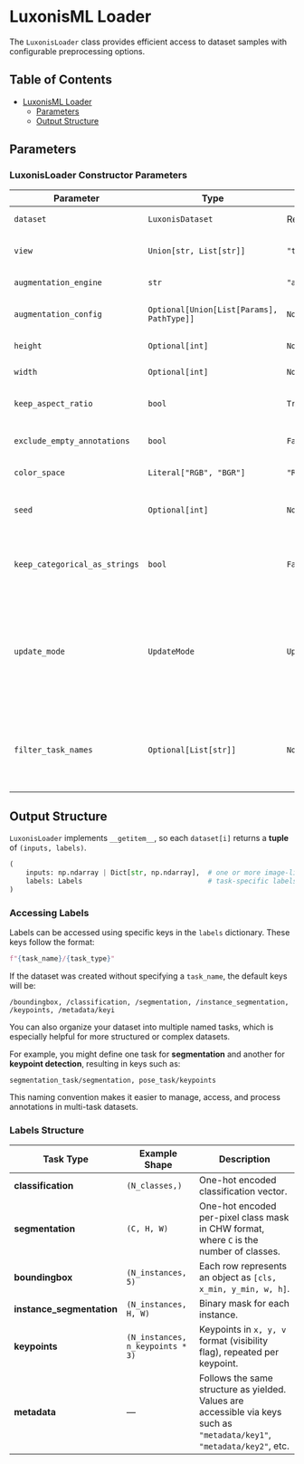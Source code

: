 # LuxonisML Loader

The `LuxonisLoader` class provides efficient access to dataset samples with configurable preprocessing options.

## Table of Contents

- [LuxonisML Loader](#luxonisml-loader)
  - [Parameters](#parameters)
  - [Output Structure](#output-structure)

## Parameters

### LuxonisLoader Constructor Parameters

| Parameter                     | Type                                      | Default            | Description                                                                                                                                                                          |
| ----------------------------- | ----------------------------------------- | ------------------ | ------------------------------------------------------------------------------------------------------------------------------------------------------------------------------------ |
| `dataset`                     | `LuxonisDataset`                          | Required           | The dataset to load data from                                                                                                                                                        |
| `view`                        | `Union[str, List[str]]`                   | `"train"`          | Dataset split to use ("train", "val", "test")                                                                                                                                        |
| `augmentation_engine`         | `str`                                     | `"albumentations"` | [Augmentation engine](../augmentations/README.md) to use.                                                                                                                            |
| `augmentation_config`         | `Optional[Union[List[Params], PathType]]` | `None`             | Configuration for the augmentations                                                                                                                                                  |
| `height`                      | `Optional[int]`                           | `None`             | Height of the output images                                                                                                                                                          |
| `width`                       | `Optional[int]`                           | `None`             | Width of the output images                                                                                                                                                           |
| `keep_aspect_ratio`           | `bool`                                    | `True`             | Whether to keep image aspect ratio                                                                                                                                                   |
| `exclude_empty_annotations`   | `bool`                                    | `False`            | Whether to exclude empty annotations                                                                                                                                                 |
| `color_space`                 | `Literal["RGB", "BGR"]`                   | `"RGB"`            | Color space of output images                                                                                                                                                         |
| `seed`                        | `Optional[int]`                           | `None`             | The random seed to use for the augmentations.                                                                                                                                        |
| `keep_categorical_as_strings` | `bool`                                    | `False`            | Whether to keep categorical metadata as strings                                                                                                                                      |
| `update_mode`                 | `UpdateMode`                              | `UpdateMode.ALL`   | Applicable to remote datasets. The loader internally calls the [`pull_from_cloud`](../datasets/README.md#pulling-from-remote-storage) method to download the dataset from the cloud. |
| `filter_task_names`           | `Optional[List[str]]`                     | `None`             | If provided, only include annotations for these specified tasks, ignoring any others in the data.                                                                                    |

## Output Structure

`LuxonisLoader` implements `__getitem__`, so each `dataset[i]` returns a **tuple** of `(inputs, labels)`.

```python
(
    inputs: np.ndarray | Dict[str, np.ndarray],  # one or more image-like np arrays, where keys are source names
    labels: Labels                               # task-specific labels
)
```

### Accessing Labels

Labels can be accessed using specific keys in the `labels` dictionary. These keys follow the format:

```python
f"{task_name}/{task_type}"
```

If the dataset was created without specifying a `task_name`, the default keys will be:

```
/boundingbox, /classification, /segmentation, /instance_segmentation, /keypoints, /metadata/keyi
```

You can also organize your dataset into multiple named tasks, which is especially helpful for more structured or complex datasets.

For example, you might define one task for **segmentation** and another for **keypoint detection**, resulting in keys such as:

```
segmentation_task/segmentation, pose_task/keypoints
```

This naming convention makes it easier to manage, access, and process annotations in multi-task datasets.

### Labels Structure

| Task Type                 | Example Shape                    | Description                                                                                                              |
| ------------------------- | -------------------------------- | ------------------------------------------------------------------------------------------------------------------------ |
| **classification**        | `(N_classes,)`                   | One-hot encoded classification vector.                                                                                   |
| **segmentation**          | `(C, H, W)`                      | One-hot encoded per-pixel class mask in CHW format, where `C` is the number of classes.                                  |
| **boundingbox**           | `(N_instances, 5)`               | Each row represents an object as `[cls, x_min, y_min, w, h]`.                                                            |
| **instance_segmentation** | `(N_instances, H, W)`            | Binary mask for each instance.                                                                                           |
| **keypoints**             | `(N_instances, n_keypoints * 3)` | Keypoints in `x, y, v` format (visibility flag), repeated per keypoint.                                                  |
| **metadata**              | —                                | Follows the same structure as yielded. Values are accessible via keys such as `"metadata/key1"`, `"metadata/key2"`, etc. |
